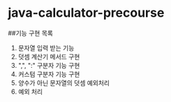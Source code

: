 # java-calculator-precourse

##기능 구현 목록
1. 문자열 입력 받는 기능
2. 덧셈 계산기 메서드 구현
3. ",", ":" 구분자 기능 구현
4. 커스텀 구분자 기능 구현
5. 양수가 아닌 문자열의 덧셈 예외처리
6. 예외 처리
